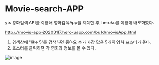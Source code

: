 # Movie-search-APP
yts 영화검색 API를 이용해 영화검색App을 제작한 후, heroku를 이용해 배포하였다.

https://movie-app-20203117.herokuapp.com/build/movieApp.html

1. 검색창에 "like 5"를 검색하면 좋아요 수가 가장 많은 5개의 영화 포스터가 뜬다.
2. 포스터를 클릭하면 각 영화의 정보를 볼 수 있다.

![image](https://user-images.githubusercontent.com/66251759/125166091-ea96cd80-e1d4-11eb-83b3-4c3f12ec275f.png)
